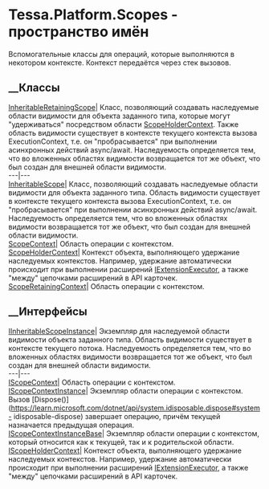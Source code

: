 # Tessa.Platform.Scopes - пространство имён
Вспомогательные классы для операций, которые выполняются в некотором
контексте. Контекст передаётся через стек вызовов.
##  __Классы
[InheritableRetainingScope<T>](T_Tessa_Platform_Scopes_InheritableRetainingScope_1.htm)|
Класс, позволяющий создавать наследуемые области видимости для объекта
заданного типа, которые могут "удерживаться" посредством области
[ScopeHolderContext](T_Tessa_Platform_Scopes_ScopeHolderContext.htm). Также
область видимости существует в контексте текущего контекста вызова
ExecutionContext, т.е. он "пробрасывается" при выполнении асинхронных действий
async/await. Наследуемость определяется тем, что во вложенных областях
видимости возвращается тот же объект, что был создан для внешней области
видимости.  
---|---  
[InheritableScope<T>](T_Tessa_Platform_Scopes_InheritableScope_1.htm)|  Класс,
позволяющий создавать наследуемые области видимости для объекта заданного
типа. Область видимости существует в контексте текущего контекста вызова
ExecutionContext, т.е. он "пробрасывается" при выполнении асинхронных действий
async/await. Наследуемость определяется тем, что во вложенных областях
видимости возвращается тот же объект, что был создан для внешней области
видимости.  
[ScopeContext<TContext>](T_Tessa_Platform_Scopes_ScopeContext_1.htm)|  Область
операции с контекстом.  
[ScopeHolderContext](T_Tessa_Platform_Scopes_ScopeHolderContext.htm)|
Контекст объекта, выполняющего удержание наследуемых контекстов. Например,
удержание автоматически происходит при выполнении расширений
[IExtensionExecutor<TExtension>](T_Tessa_Extensions_IExtensionExecutor_1.htm),
а также "между" цепочками расширений в API карточек.  
[ScopeRetainingContext<TContext>](T_Tessa_Platform_Scopes_ScopeRetainingContext_1.htm)|
Область операции с контекстом.  
## __Интерфейсы
[IInheritableScopeInstance<T>](T_Tessa_Platform_Scopes_IInheritableScopeInstance_1.htm)|
Экземпляр для наследуемой области видимости объекта заданного типа. Область
видимости существует в контексте текущего потока. Наследуемость определяется
тем, что во вложенных областях видимости возвращается тот же объект, что был
создан для внешней области видимости.  
---|---  
[IScopeContext<TContext>](T_Tessa_Platform_Scopes_IScopeContext_1.htm)|
Область операции с контекстом.  
[IScopeContextInstance<TContext>](T_Tessa_Platform_Scopes_IScopeContextInstance_1.htm)|
Экземпляр области операции с контекстом. Вызов
[Dispose()](https://learn.microsoft.com/dotnet/api/system.idisposable.dispose#system-
idisposable-dispose) завершает операцию, причём текущей назначается предыдущая
операция.  
[IScopeContextInstanceBase<TContext>](T_Tessa_Platform_Scopes_IScopeContextInstanceBase_1.htm)|
Экземпляр области операции с контекстом, который относится как к текущей, так
и к родительской области.  
[IScopeHolderContext](T_Tessa_Platform_Scopes_IScopeHolderContext.htm)|
Контекст объекта, выполняющего удержание наследуемых контекстов. Например,
удержание автоматически происходит при выполнении расширений
[IExtensionExecutor<TExtension>](T_Tessa_Extensions_IExtensionExecutor_1.htm),
а также "между" цепочками расширений в API карточек.
